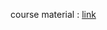 
course material : [link](https://web.stanford.edu/class/cs224n/#:~:text=sexual%2Dassault.-,Schedule,half%20of%20the%20course%20content%20give%20supplementary%20detail%20beyond%20the%20lectures.,-Disclaimer%3A%20Assignments%20change)




